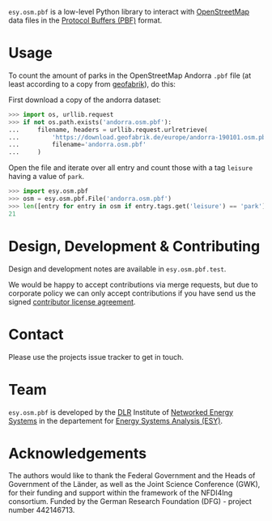 `esy.osm.pbf` is a low-level Python library to interact with
[OpenStreetMap](https://www.openstreetmap.org) data files in the [Protocol
Buffers (PBF)](https://developers.google.com/protocol-buffers/) format.

# Usage

To count the amount of parks in the OpenStreetMap Andorra `.pbf` file (at least
according to a copy from [geofabrik](https://www.geofabrik.de/)), do this:

First download a copy of the andorra dataset:

```python
>>> import os, urllib.request
>>> if not os.path.exists('andorra.osm.pbf'):
...     filename, headers = urllib.request.urlretrieve(
...         'https://download.geofabrik.de/europe/andorra-190101.osm.pbf',
...         filename='andorra.osm.pbf'
...     )

```

Open the file and iterate over all entry and count those with a tag `leisure`
having a value of `park`.

```python
>>> import esy.osm.pbf
>>> osm = esy.osm.pbf.File('andorra.osm.pbf')
>>> len([entry for entry in osm if entry.tags.get('leisure') == 'park'])
21

```

# Design, Development & Contributing

Design and development notes are available in `esy.osm.pbf.test`.

We would be happy to accept contributions via merge requests, but due to
corporate policy we can only accept contributions if you have send us the signed
[contributor license agreement](CLA.md).

# Contact

Please use the projects issue tracker to get in touch.

# Team

`esy.osm.pbf` is developed by the
[DLR](https://www.dlr.de/EN/Home/home_node.html) Institute of
[Networked Energy Systems](https://www.dlr.de/ve/en/desktopdefault.aspx/tabid-12472/21440_read-49440/)
in the departement for
[Energy Systems Analysis (ESY)](https://www.dlr.de/ve/en/desktopdefault.aspx/tabid-12471/21741_read-49802/).

# Acknowledgements

The authors would like to thank the Federal Government and the Heads of
Government of the Länder, as well as the Joint Science Conference (GWK), for
their funding and support within the framework of the NFDI4Ing consortium.
Funded by the German Research Foundation (DFG) - project number 442146713.
